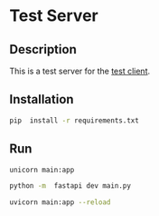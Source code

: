 # Test Server

## Description

This is a test server for the [test client](../client/README.md).
## Installation
```bash
pip  install -r requirements.txt
```

## Run
```bash
unicorn main:app

python -m  fastapi dev main.py

uvicorn main:app --reload
```